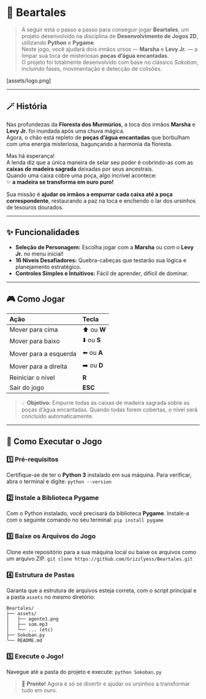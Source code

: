 # 🐻 **Beartales**

>A seguir está o passo a passo para conseguir jogar **Beartales**, um projeto desenvolvido na disciplina de **Desenvolvimento de Jogos 2D**, utilizando **Python** e **Pygame**.  
>Neste jogo, você ajudará dois irmãos ursos — **Marsha** e **Levy Jr.** — a limpar sua toca de misteriosas **poças d’água encantadas**.  
>O projeto foi totalmente desenvolvido com base no clássico *Sokoban*, incluindo fases, movimentação e detecção de colisões.

[assets/logo.png]

---

## 🪄 **História**

Nas profundezas da **Floresta dos Murmúrios**, a toca dos irmãos **Marsha** e **Levy Jr.** foi inundada após uma chuva mágica.  
Agora, o chão está repleto de **poças d’água encantadas** que borbulham com uma energia misteriosa, bagunçando a harmonia da floresta.

Mas há esperança!  
A lenda diz que a única maneira de selar seu poder é cobrindo-as com as **caixas de madeira sagrada** deixadas por seus ancestrais.  
Quando uma caixa cobre uma poça, algo incrível acontece:  
✨ **a madeira se transforma em ouro puro!**

Sua missão é **ajudar os irmãos a empurrar cada caixa até a poça correspondente**, restaurando a paz na toca e enchendo o lar dos ursinhos de tesouros dourados.

---

## ✨ **Funcionalidades**

* **Seleção de Personagem:** Escolha jogar com a **Marsha** ou com o **Levy Jr.** no menu inicial!
* **16 Níveis Desafiadores:** Quebra-cabeças que testarão sua lógica e planejamento estratégico.
* **Controles Simples e Intuitivos:** Fácil de aprender, difícil de dominar.

---

## 🎮 **Como Jogar**

| Ação | Tecla |
| :--- | :--- |
| Mover para cima | ⬆️ ou **W** |
| Mover para baixo | ⬇️ ou **S** |
| Mover para a esquerda | ⬅️ ou **A** |
| Mover para a direita | ➡️ ou **D** |
| Reiniciar o nível | **R** |
| Sair do jogo | **ESC** |

>💡 **Objetivo:** Empurre todas as caixas de madeira sagrada sobre as poças d’água encantadas.
>Quando todas forem cobertas, o nível será concluído automaticamente.

---

## 🧩 **Como Executar o Jogo**

### 1️⃣ Pré-requisitos

Certifique-se de ter o **Python 3** instalado em sua máquina.
Para verificar, abra o terminal e digite:
`python --version`

### 2️⃣ Instale a Biblioteca Pygame

Com o Python instalado, você precisará da biblioteca **Pygame**. Instale-a com o seguinte comando no seu terminal:
`pip install pygame`

### 3️⃣ Baixe os Arquivos do Jogo

Clone este repositório para a sua máquina local ou baixe os arquivos como um arquivo ZIP.
`git clone https://github.com/Grizzlyess/Beartales.git`

### 4️⃣ Estrutura de Pastas

Garanta que a estrutura de arquivos esteja correta, com o script principal e a pasta `assets` no mesmo diretório:

    Beartales/
    ├── assets/
    │   ├── agente1.png
    │   ├── som.mp3
    │   └── ... (etc)
    ├── Sokoban.py
    └── README.md

### 5️⃣ Execute o Jogo!

Navegue até a pasta do projeto  e execute:
`python Sokoban.py`
>🎉 **Pronto!** Agora é só se divertir e ajudar os ursinhos a transformar tudo em ouro.

